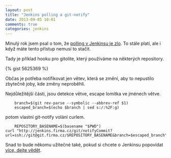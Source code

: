 ```yaml
---
layout: post
title: "Jenkins polling a git-notify"
date: 2013-09-05 10:01
comments: true
categories: jenkins
---
```


Minulý rok jsem psal o tom, že [polling v Jenkinsu je zlo](http://blog.prskavec.net/2012/06/jenkins-scm-polling-je-zlo/). To stále platí, ale i když máte tento přístup nemusí to stačit.

<!--more-->

Tady je příklad hooku pro gitolite, který používáme na některých repository.

{% gist 5625369 %}

Občas je potřeba notifikovat jen větev, která se změní, aby to nepustilo zbytečně joby, kde změny neproběhli.

Nejdůležitější části, jsou detekce větve, escape lomítka ve jménech větve.

		branch=$(git rev-parse --symbolic --abbrev-ref $1)
		escaped_branch=$(echo $branch | sed s:/:%2F:g)

potom vlastní git-notify volání curlem.

		REPOSITORY_BASENAME=$(basename "$PWD")
  	curl "http://jenkins.firma.cz/git/notifyCommit?url=ssh://git@git.firma.cz/$REPOSITORY_BASENAME&branch=$escaped_branch"


Snad to bude někomu užitečné také, pokud si chcete o Jenkinsu popovídat [více, dejte vědět](http://blog.prskavec.net/skoleni/).